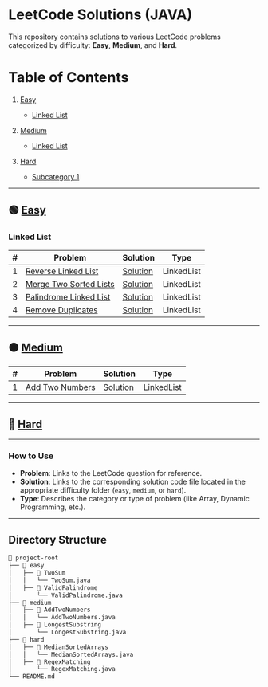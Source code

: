 # LeetCode Solutions (JAVA)

This repository contains solutions to various LeetCode problems categorized by difficulty: **Easy**, **Medium**, and **Hard**.

# Table of Contents

1. [Easy](#-easy)

   - [Linked List](#linked-list)

2. [Medium](#-medium)

   - [Linked List](#linked-list)

3. [Hard](#-hard)

   - [Subcategory 1](#hard-subcategory-1)

---

## 🟢 [Easy](easy)

### Linked List

| #   | Problem                                                                                     | Solution                                              | Type       |
| --- | ------------------------------------------------------------------------------------------- | ----------------------------------------------------- | ---------- |
| 1   | [Reverse Linked List](https://leetcode.com/problems/reverse-linked-list/description/)       | [Solution](easy/reverse-linked-list/Solution.java)    | LinkedList |
| 2   | [Merge Two Sorted Lists](https://leetcode.com/problems/merge-two-sorted-lists/description/) | [Solution](easy/merge-two-sorted-lists/Solution.java) | LinkedList |
| 3   | [Palindrome Linked List](https://leetcode.com/problems/palindrome-linked-list/description/) | [Solution](easy/palindrome-linked-list/Solution.java) | LinkedList |
| 4   | [Remove Duplicates](https://leetcode.com/problems/remove-duplicates-from-sorted-list/)      | [Solution](easy/remove-duplicates/Solution.java)      | LinkedList |

---

## 🟠 [Medium](medium)

| #   | Problem                                                           | Solution                                         | Type       |
| --- | ----------------------------------------------------------------- | ------------------------------------------------ | ---------- |
| 1   | [Add Two Numbers](https://leetcode.com/problems/add-two-numbers/) | [Solution](medium/add-two-numbers/Solution.java) | LinkedList |

---

## 🔴 [Hard](hard)

---

### How to Use

- **Problem**: Links to the LeetCode question for reference.
- **Solution**: Links to the corresponding solution code file located in the appropriate difficulty folder (`easy`, `medium`, or `hard`).
- **Type**: Describes the category or type of problem (like Array, Dynamic Programming, etc.).

---

## Directory Structure

```bash
📂 project-root
├── 📂 easy
│   ├── 📂 TwoSum
│   │   └── TwoSum.java
│   ├── 📂 ValidPalindrome
│       └── ValidPalindrome.java
├── 📂 medium
│   ├── 📂 AddTwoNumbers
│   │   └── AddTwoNumbers.java
│   ├── 📂 LongestSubstring
│       └── LongestSubstring.java
├── 📂 hard
│   ├── 📂 MedianSortedArrays
│   │   └── MedianSortedArrays.java
│   ├── 📂 RegexMatching
│       └── RegexMatching.java
└── README.md

```
